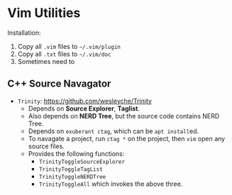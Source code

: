 # Vim Utilities

Installation:

1. Copy all `.vim` files to `~/.vim/plugin`
2. Copy all `.txt` files to `~/.vim/doc`
3. Sometimes need to 

## C++ Source Navagator

* `Trinity`: https://github.com/wesleyche/Trinity
  * Depends on **Source Explorer**, **Taglist**.
  * Also depends on **NERD Tree**, but the source code contains NERD Tree.
  * Depends on `exuberant ctag`, which can be `apt install`ed.
  * To navagate a project, run `ctag *` on the project, then `vim` open any source files.
  * Provides the following functions:
    * `TrinityToggleSourceExplorer`
    * `TrinityToggleTagList`
    * `TrinityToggleNERDTree`
    * `TrinityToggleAll` which invokes the above three.
